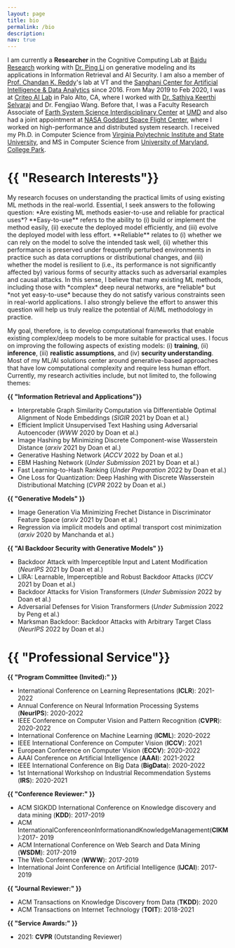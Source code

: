 ```yaml
---
layout: page
title: bio
permalink: /bio
description:
nav: true
---
```


I am currently a **Researcher** in the Cognitive Computing Lab at [Baidu Research](http://research.baidu.com/) working with [Dr. Ping Li](http://research.baidu.com/People/index-view?id=111) on generative modeling and its applications in Information Retrieval and AI Security. I am also a member of [Prof. Chandan K. Reddy](https://people.cs.vt.edu/reddy)'s lab at VT and the [Sanghani Center for Artificial Intelligence & Data Analytics](https://sanghani.cs.vt.edu/) since 2016. From May 2019 to Feb 2020, I was at [Criteo AI Lab](https://ailab.criteo.com/) in Palo Alto, CA, where I worked with [Dr. Sathiya Keerthi Selvaraj](http://www.keerthis.com/) and Dr. Fengjiao Wang. Before that, I was a Faculty Research Associate of [Earth System Science Interdisciplinary Center](http://essic.umd.edu/) at [UMD](https://www.umd.edu/) and also had a joint appointment at [NASA Goddard Space Flight Center](https://www.nasa.gov/goddard), where I worked on high-performance and distributed system research. I received my Ph.D. in Computer Science from [Virginia Polytechnic Institute and State University](cs.vt.edu), and MS in Computer Science from [University of Maryland, College Park](cs.umd.edu).

<h1 class="post-title">{{ "Research Interests"}}</h1><a name="research_interests"></a>
My research focuses on understanding the practical limits of using existing ML methods in the real-world. Essential, I seek answers to the following question: *Are existing ML methods easier-to-use and reliable for practical uses*? **Easy-to-use** refers to the ability to (i) build or implement the method easily, (ii) execute the deployed model efficiently, and (iii) evolve the deployed model with less effort. **Reliable** relates to (i) whether we can rely on the model to solve the intended task well, (ii) whether this performance is preserved under frequently perturbed environments in practice such as data corruptions or distributional changes, and (iii) whether the model is resilient to (i.e., its performance is not significantly affected by) various forms of security attacks such as adversarial examples and causal attacks. In this sense, I believe that many existing ML methods, including those with *complex* deep neural networks, are *reliable* but *not yet easy-to-use* because they do not satisfy various constraints seen in real-world applications. I also strongly believe the effort to answer this question will help us truly realize the potential of AI/ML methodology in practice.  

My goal, therefore, is to develop computational frameworks that enable existing complex/deep models to be more suitable for practical uses. I focus on improving the following aspects of existing models: (i) **training**, (ii) **inference**, (iii) **realistic assumptions**, and (iv) **security understanding**. Most of my ML/AI solutions center around generative-based approaches that have low computational complexity and require less human effort. Currently, my research activities include, but not limited to, the following themes:

<b>{{ "Information Retrieval and Applications"}}</b>

* Interpretable Graph Similarity Computation via Differentiable Optimal Alignment of Node Embeddings (*SIGIR* 2021 by Doan et al.)
* Efficient Implicit Unsupervised Text Hashing using Adversarial Autoencoder (*WWW* 2020 by Doan et al.)
* Image Hashing by Minimizing Discrete Component-wise Wasserstein Distance (*arxiv* 2021 by Doan et al.)
* Generative Hashing Network (*ACCV* 2022 by Doan et al.)
* EBM Hashing Network (*Under Submission* 2021 by Doan et al.)
* Fast Learning-to-Hash Ranking  (*Under Preparation* 2022 by Doan et al.)
* One Loss for Quantization: Deep Hashing with Discrete Wasserstein Distributional Matching  (*CVPR* 2022 by Doan et al.)

<b>{{ "Generative Models" }}</b>

* Image Generation Via Minimizing Frechet Distance in Discriminator Feature Space (*arxiv* 2021 by Doan et al.)
* Regression via implicit models and optimal transport cost minimization (*arxiv* 2020 by Manchanda et al.)

<b>{{ "AI Backdoor Security with Generative Models" }}</b>

* Backdoor Attack with Imperceptible Input and Latent Modification (*NeurIPS* 2021 by Doan et al.)
* LIRA: Learnable, Imperceptible and Robust Backdoor Attacks (*ICCV* 2021 by Doan et al.)
* Backdoor Attacks for Vision Transformers   (*Under Submission* 2022 by Doan et al.)
* Adversarial Defenses for Vision Transformers   (*Under Submission* 2022 by Peng et al.)
* Marksman Backdoor: Backdoor Attacks with Arbitrary Target Class (*NeurIPS* 2022 by Doan et al.)

<h1 class="post-title">{{ "Professional Service"}}</h1><a name="services"></a>

<b>{{ "Program Committee (Invited):" }}</b>

* International Conference on Learning Representations (**ICLR**): 2021-2022
* Annual Conference on Neural Information Processing Systems (**NeurIPS**): 2020-2022
* IEEE Conference on Computer Vision and Pattern Recognition (**CVPR**): 2020-2022
* International Conference on Machine Learning (**ICML**): 2020-2022
* IEEE International Conference on Computer Vision (**ICCV**): 2021
* European Conference on Computer Vision (**ECCV**): 2020-2022
* AAAI Conference on Artificial Intelligence (**AAAI**): 2021-2022
* IEEE International Conference on Big Data (**BigData**): 2020-2022
* 1st International Workshop on Industrial Recommendation Systems (**IRS**): 2020-2021

<b>{{ "Conference Reviewer:" }}</b>

* ACM SIGKDD International Conference on Knowledge discovery and data mining (**KDD**): 2017-2019
* ACM InternationalConferenceonInformationandKnowledgeManagement(**CIKM**):2017- 2019
* ACM International Conference on Web Search and Data Mining (**WSDM**): 2017-2019
* The Web Conference (**WWW**): 2017-2019
* International Joint Conference on Artificial Intelligence (**IJCAI**): 2017-2019

<b>{{ "Journal Reviewer:" }}</b>

* ACM Transactions on Knowledge Discovery from Data (**TKDD**): 2020
* ACM Transactions on Internet Technology (**TOIT**): 2018-2021

<b>{{ "Service Awards:" }}</b>

* 2021: **CVPR** (Outstanding Reviewer)

